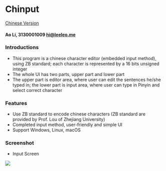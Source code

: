 # Chinput

[Chinese Version](document.md)

#### Ao Li, 3130001009 hi@leeleo.me

### Introductions

- This program is a chinese character editor (embedded input method), using ZB standard; each character is represented by a 16 bits unsigned integer
- The whole UI has two parts, upper part and lower part
- The upper part is editor area, where user can edit the sentences he/she typed in; the lower part is input area, where user can type in Pinyin and select correct character

### Features

- Use ZB standard to encode chinese characters (ZB standard are provided by Prof. Lou of Zhejiang University)
- Completed input method, user-friendly and simple UI
- Support Windows, Linux, macOS

### Screenshot

- Input Screen

![](./Chinput.png)

